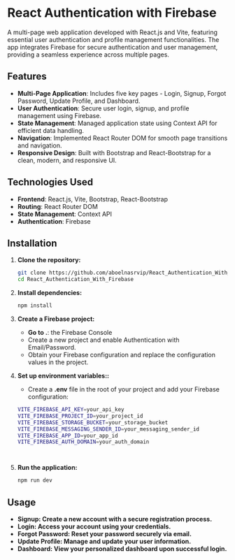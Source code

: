 # React Authentication with Firebase

A multi-page web application developed with React.js and Vite, featuring essential user authentication and profile management functionalities. The app integrates Firebase for secure authentication and user management, providing a seamless experience across multiple pages.

## Features

- **Multi-Page Application**: Includes five key pages - Login, Signup, Forgot Password, Update Profile, and Dashboard.
- **User Authentication**: Secure user login, signup, and profile management using Firebase.
- **State Management**: Managed application state using Context API for efficient data handling.
- **Navigation**: Implemented React Router DOM for smooth page transitions and navigation.
- **Responsive Design**: Built with Bootstrap and React-Bootstrap for a clean, modern, and responsive UI.

## Technologies Used

- **Frontend**: React.js, Vite, Bootstrap, React-Bootstrap
- **Routing**: React Router DOM
- **State Management**: Context API
- **Authentication**: Firebase

## Installation

1. **Clone the repository:**

   ```bash
   git clone https://github.com/aboelnasrvip/React_Authentication_With_Firebase.git)
   cd React_Authentication_With_Firebase

2. **Install dependencies:**
   ```bash
   npm install

3. **Create a Firebase project:**
    - **Go to .**: the Firebase Console
    - Create a new project and enable Authentication with Email/Password.
    - Obtain your Firebase configuration and replace the configuration values in the project.


4. **Set up environment variables::**
    - Create a **.env** file in the root of your project and add your Firebase configuration:
   ```bash
   VITE_FIREBASE_API_KEY=your_api_key
   VITE_FIREBASE_PROJECT_ID=your_project_id
   VITE_FIREBASE_STORAGE_BUCKET=your_storage_bucket
   VITE_FIREBASE_MESSAGING_SENDER_ID=your_messaging_sender_id
   VITE_FIREBASE_APP_ID=your_app_id
   VITE_FIREBASE_AUTH_DOMAIN=your_auth_domain




5. **Run the application:**
   ```bash
   npm run dev


## Usage

- **Signup: Create a new account with a secure registration process.**
- **Login: Access your account using your credentials.**
- **Forgot Password: Reset your password securely via email.**
- **Update Profile: Manage and update your user information.**
- **Dashboard: View your personalized dashboard upon successful login.**
